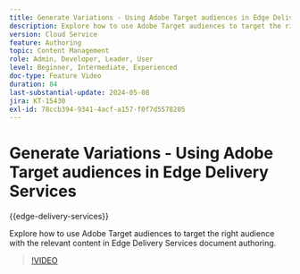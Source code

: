 ```yaml
---
title: Generate Variations - Using Adobe Target audiences in Edge Delivery Services
description: Explore how to use Adobe Target audiences to target the right audience with the relevant content in Edge Delivery Services document authoring.
version: Cloud Service
feature: Authoring
topic: Content Management
role: Admin, Developer, Leader, User
level: Beginner, Intermediate, Experienced
doc-type: Feature Video
duration: 84
last-substantial-update: 2024-05-08
jira: KT-15430
exl-id: 78ccb394-9341-4acf-a157-f0f7d5578205
---
```

# Generate Variations - Using Adobe Target audiences in Edge Delivery Services

{{edge-delivery-services}}

Explore how to use Adobe Target audiences to target the right audience with the relevant content in Edge Delivery Services document authoring.

>[!VIDEO](https://video.tv.adobe.com/v/3428792/?learn=on)
